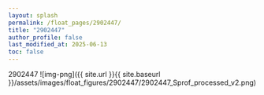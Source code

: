 ```yaml
---
layout: splash
permalink: /float_pages/2902447/
title: "2902447"
author_profile: false
last_modified_at: 2025-06-13
toc: false
---
```

 
2902447
![img-png]({{ site.url }}{{ site.baseurl }}/assets/images/float_figures/2902447/2902447_Sprof_processed_v2.png)